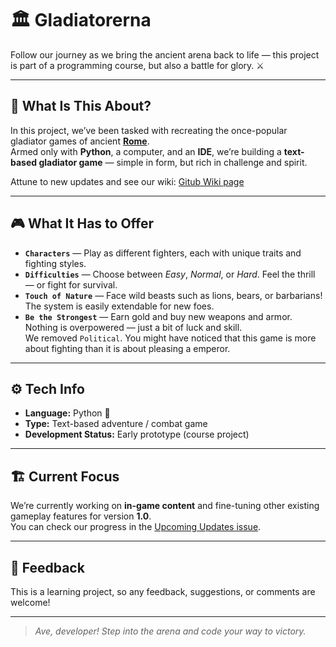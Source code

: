 # 🏛️ Gladiatorerna  

Follow our journey as we bring the ancient arena back to life — this project is part of a programming course, but also a battle for glory. ⚔️  

---

## 🧠 What Is This About?  

In this project, we’ve been tasked with recreating the once-popular gladiator games of ancient [**Rome**](https://sv.wikipedia.org/wiki/Rome).  
Armed only with **Python**, a computer, and an **IDE**, we’re building a **text-based gladiator game** — simple in form, but rich in challenge and spirit.  

Attune to new updates and see our wiki: [Gitub Wiki page](https://github.com/neoostlundzetterberg-svg/Gladiatorerna/wiki)

---

## 🎮 What It Has to Offer  

- **`Characters`** — Play as different fighters, each with unique traits and fighting styles.  
- **`Difficulties`** — Choose between *Easy*, *Normal*, or *Hard*. Feel the thrill — or fight for survival.  
- **`Touch of Nature`** — Face wild beasts such as lions, bears, or barbarians! The system is easily extendable for new foes.   
- **`Be the Strongest`** — Earn gold and buy new weapons and armor. Nothing is overpowered — just a bit of luck and skill.  
We removed `Political`. You might have noticed that this game is more about fighting than it is about pleasing a emperor.

---

## ⚙️ Tech Info  

- **Language:** Python 🐍  
- **Type:** Text-based adventure / combat game  
- **Development Status:** Early prototype (course project)  

---

## 🏗️ Current Focus  

We’re currently working on **in-game content** and fine-tuning other existing gameplay features for version **1.0**.  
You can check our progress in the [Upcoming Updates issue](https://github.com/neoostlundzetterberg-svg/Gladiatorerna/issues/1).

---

## 💬 Feedback  

This is a learning project, so any feedback, suggestions, or comments are welcome!  

---

> *Ave, developer! Step into the arena and code your way to victory.*  